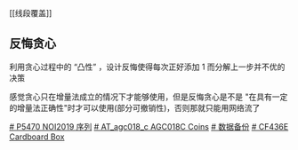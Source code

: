 [[线段覆盖]]

## 反悔贪心
利用贪心过程中的 “凸性” ，设计反悔使得每次正好添加 $1$ 而分解上一步并不优的决策

感觉贪心只在增量法成立的情况下才能够使用，但是反悔贪心是不是 "在具有一定的增量法正确性"时才可以使用(部分可撤销性)，否则那就只能用网络流了


[# P5470 NOI2019 序列](https://www.luogu.com.cn/problem/P5470)
[# AT_agc018_c AGC018C Coins](https://www.luogu.com.cn/problem/AT_agc018_c)
[# 数据备份](https://www.luogu.com.cn/problem/P3620)
[# CF436E Cardboard Box](https://www.luogu.com.cn/problem/CF436E)
